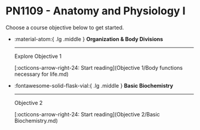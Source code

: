 # PN1109 - Anatomy and Physiology I

Choose a course objective below to get started.

<div class="grid cards" markdown>

-  :material-atom:{ .lg .middle }  __Organization & Body Divisions__

    ---

    Explore Objective 1

    [:octicons-arrow-right-24: Start reading](Objective 1/Body functions necessary for life.md)


-  :fontawesome-solid-flask-vial:{ .lg .middle }  __Basic Biochemistry__

    ---

    Objective 2

    [:octicons-arrow-right-24: Start reading](Objective 2/Basic Biochemistry.md)

</div>


